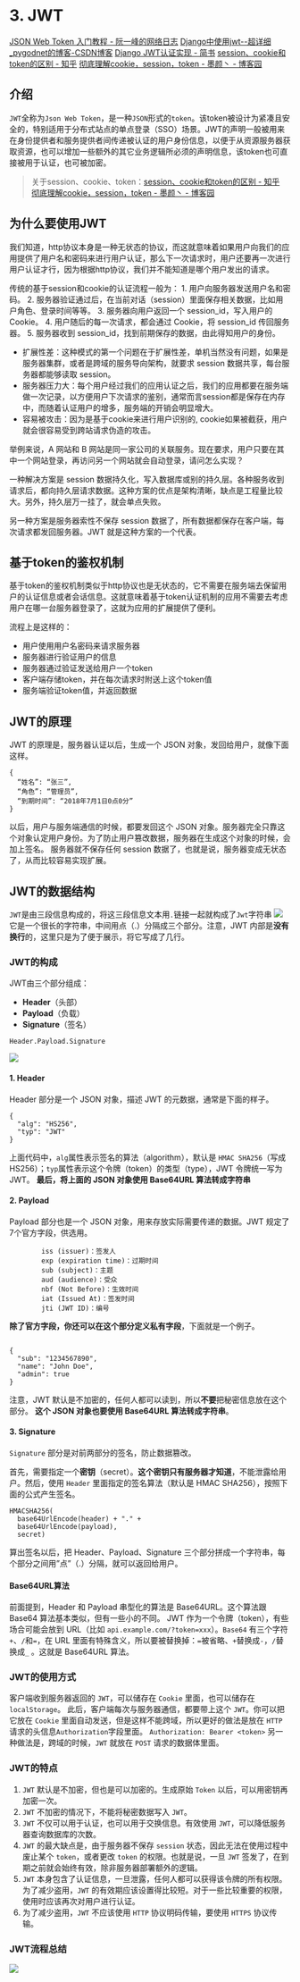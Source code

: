 # 3. JWT
[JSON Web Token 入门教程 - 阮一峰的网络日志](http://www.ruanyifeng.com/blog/2018/07/json_web_token-tutorial.html)
[Django中使用jwt--超详细_pygodnet的博客-CSDN博客](https://blog.csdn.net/pygodnet/article/details/111190886)
[Django JWT认证实现 - 简书](https://www.jianshu.com/p/3aefac418f32)
[session、cookie和token的区别 - 知乎](https://zhuanlan.zhihu.com/p/345431184)
[彻底理解cookie，session，token - 墨颜丶 - 博客园](https://www.cnblogs.com/moyand/p/9047978.html)

## 介绍
`JWT`全称为`Json Web Token`，是一种`JSON`形式的`token`。该token被设计为紧凑且安全的，特别适用于分布式站点的单点登录（SSO）场景。JWT的声明一般被用来在身份提供者和服务提供者间传递被认证的用户身份信息，以便于从资源服务器获取资源，也可以增加一些额外的其它业务逻辑所必须的声明信息，该token也可直接被用于认证，也可被加密。

> 关于session、cookie、token：[session、cookie和token的区别 - 知乎](https://zhuanlan.zhihu.com/p/345431184)  
> [彻底理解cookie，session，token - 墨颜丶 - 博客园](https://www.cnblogs.com/moyand/p/9047978.html)  

## 为什么要使用JWT
我们知道，http协议本身是一种无状态的协议，而这就意味着如果用户向我们的应用提供了用户名和密码来进行用户认证，那么下一次请求时，用户还要再一次进行用户认证才行，因为根据http协议，我们并不能知道是哪个用户发出的请求。

传统的基于session和cookie的认证流程一般为：
	1. 用户向服务器发送用户名和密码。
	2. 服务器验证通过后，在当前对话（session）里面保存相关数据，比如用户角色、登录时间等等。
	3. 服务器向用户返回一个 session_id，写入用户的 Cookie。
	4. 用户随后的每一次请求，都会通过 Cookie，将 session_id 传回服务器。
	5. 服务器收到 session_id，找到前期保存的数据，由此得知用户的身份。
* 扩展性差：这种模式的第一个问题在于扩展性差，单机当然没有问题，如果是服务器集群，或者是跨域的服务导向架构，就要求 session 数据共享，每台服务器都能够读取 session。
* 服务器压力大：每个用户经过我们的应用认证之后，我们的应用都要在服务端做一次记录，以方便用户下次请求的鉴别，通常而言session都是保存在内存中，而随着认证用户的增多，服务端的开销会明显增大。
* 容易被攻击：因为是基于cookie来进行用户识别的, cookie如果被截获，用户就会很容易受到跨站请求伪造的攻击。
	
举例来说，A 网站和 B 网站是同一家公司的关联服务。现在要求，用户只要在其中一个网站登录，再访问另一个网站就会自动登录，请问怎么实现？

一种解决方案是 session 数据持久化，写入数据库或别的持久层。各种服务收到请求后，都向持久层请求数据。这种方案的优点是架构清晰，缺点是工程量比较大。另外，持久层万一挂了，就会单点失败。

另一种方案是服务器索性不保存 session 数据了，所有数据都保存在客户端，每次请求都发回服务器。JWT 就是这种方案的一个代表。

## 基于token的鉴权机制
基于token的鉴权机制类似于http协议也是无状态的，它不需要在服务端去保留用户的认证信息或者会话信息。这就意味着基于token认证机制的应用不需要去考虑用户在哪一台服务器登录了，这就为应用的扩展提供了便利。

流程上是这样的：
* 用户使用用户名密码来请求服务器
* 服务器进行验证用户的信息
* 服务器通过验证发送给用户一个token
* 客户端存储token，并在每次请求时附送上这个token值
* 服务端验证token值，并返回数据

## JWT的原理
JWT 的原理是，服务器认证以后，生成一个 JSON 对象，发回给用户，就像下面这样。
```
{
  “姓名”: “张三”,
  “角色”: “管理员”,
  “到期时间”: “2018年7月1日0点0分”
}
```
以后，用户与服务端通信的时候，都要发回这个 JSON 对象。服务器完全只靠这个对象认定用户身份。为了防止用户篡改数据，服务器在生成这个对象的时候，会加上签名。
服务器就不保存任何 session 数据了，也就是说，服务器变成无状态了，从而比较容易实现扩展。

## JWT的数据结构
`JWT`是由三段信息构成的，将这三段信息文本用`.`链接一起就构成了`Jwt`字符串
![](3.%20JWT/4BCA5B78-DC1B-440E-B8FB-E3835BE5A92A.png)
它是一个很长的字符串，中间用点（.）分隔成三个部分。注意，JWT 内部是**没有换行**的，这里只是为了便于展示，将它写成了几行。

### JWT的构成

JWT由三个部分组成：
* **Header**（头部）
* **Payload**（负载）
* **Signature**（签名）

```
Header.Payload.Signature
```
![](3.%20JWT/641CE5CD-0E4B-4AC4-B242-B7F4307AB031.png)

#### 1. Header
Header 部分是一个 JSON 对象，描述 JWT 的元数据，通常是下面的样子。
```
{
  "alg": "HS256",
  "typ": "JWT"
}
```
上面代码中，`alg`属性表示签名的算法（algorithm），默认是 `HMAC SHA256`（写成 HS256）；`typ`属性表示这个令牌（token）的类型（type），JWT 令牌统一写为JWT。
**最后，将上面的 JSON 对象使用 Base64URL 算法转成字符串**

#### 2. Payload
Payload 部分也是一个 JSON 对象，用来存放实际需要传递的数据。JWT 规定了7个官方字段，供选用。
```
		iss (issuer)：签发人
		exp (expiration time)：过期时间
		sub (subject)：主题
		aud (audience)：受众
		nbf (Not Before)：生效时间
		iat (Issued At)：签发时间
		jti (JWT ID)：编号
```
**除了官方字段，你还可以在这个部分定义私有字段**，下面就是一个例子。
```

{
  "sub": "1234567890",
  "name": "John Doe",
  "admin": true
}
```
注意，JWT 默认是不加密的，任何人都可以读到，所以**不要**把秘密信息放在这个部分。
**这个 JSON 对象也要使用 Base64URL 算法转成字符串**。

#### 3. Signature
`Signature` 部分是对前两部分的签名，防止数据篡改。

首先，需要指定一个**密钥**（secret）。**这个密钥只有服务器才知道**，不能泄露给用户。然后，使用 `Header` 里面指定的签名算法（默认是 HMAC SHA256），按照下面的公式产生签名。
```
HMACSHA256(
  base64UrlEncode(header) + "." +
  base64UrlEncode(payload),
  secret)
```

算出签名以后，把 Header、Payload、Signature 三个部分拼成一个字符串，每个部分之间用”点”（.）分隔，就可以返回给用户。

#### Base64URL算法
前面提到，Header 和 Payload 串型化的算法是 Base64URL。这个算法跟 Base64 算法基本类似，但有一些小的不同。
JWT 作为一个令牌（token），有些场合可能会放到 URL（比如 `api.example.com/?token=xxx`）。`Base64` 有三个字符`+`、`/`和`=`，在 URL 里面有特殊含义，所以要被替换掉：`=`被省略、`+`替换成`-`，`/`替换成`_` 。这就是 Base64URL 算法。

### JWT的使用方式
客户端收到服务器返回的 `JWT`，可以储存在 `Cookie` 里面，也可以储存在 `localStorage`。
此后，客户端每次与服务器通信，都要带上这个 `JWT`。你可以把它放在 `Cookie` 里面自动发送，但是这样不能跨域，所以更好的做法是放在 `HTTP` 请求的头信息`Authorization`字段里面。
`Authorization: Bearer <token>`
另一种做法是，跨域的时候，`JWT` 就放在 `POST` 请求的数据体里面。

### JWT的特点
1. `JWT` 默认是不加密，但也是可以加密的。生成原始 `Token` 以后，可以用密钥再加密一次。
2. `JWT` 不加密的情况下，不能将秘密数据写入 `JWT`。
3. `JWT` 不仅可以用于认证，也可以用于交换信息。有效使用 `JWT`，可以降低服务器查询数据库的次数。
4. `JWT` 的最大缺点是，由于服务器不保存 `session` 状态，因此无法在使用过程中废止某个 `token`，或者更改 `token` 的权限。也就是说，一旦 `JWT` 签发了，在到期之前就会始终有效，除非服务器部署额外的逻辑。
5. `JWT` 本身包含了认证信息，一旦泄露，任何人都可以获得该令牌的所有权限。为了减少盗用，`JWT` 的有效期应该设置得比较短。对于一些比较重要的权限，使用时应该再次对用户进行认证。
6. 为了减少盗用，`JWT` 不应该使用 `HTTP` 协议明码传输，要使用 `HTTPS` 协议传输。


### JWT流程总结
![](3.%20JWT/0B3FF043-C5B2-4C4A-A17D-98C291B9047E.png)




